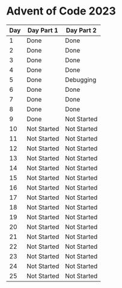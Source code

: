 # Advent of Code 2023

| Day | Day Part 1 | Day Part 2 |
| --- | ---------- | ---------- |
|   1 |    Done    |    Done    |
|   2 |    Done    |    Done    |
|   3 |    Done    |    Done    |
|   4 |    Done    |    Done    |
|   5 |    Done    |  Debugging |
|   6 |    Done    |    Done    |
|   7 |    Done    |    Done    |
|   8 |    Done    |    Done    |
|   9 |    Done    | Not Started |
|  10 | Not Started | Not Started |
|  11 | Not Started | Not Started |
|  12 | Not Started | Not Started |
|  13 | Not Started | Not Started |
|  14 | Not Started | Not Started |
|  15 | Not Started | Not Started |
|  16 | Not Started | Not Started |
|  17 | Not Started | Not Started |
|  18 | Not Started | Not Started |
|  19 | Not Started | Not Started |
|  20 | Not Started | Not Started |
|  21 | Not Started | Not Started |
|  22 | Not Started | Not Started |
|  23 | Not Started | Not Started |
|  24 | Not Started | Not Started |
|  25 | Not Started | Not Started |
